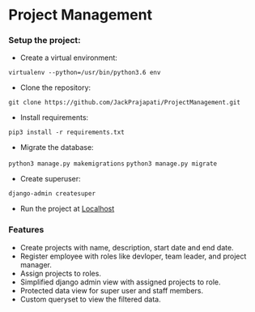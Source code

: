
# Project Management

### Setup the project:
 - Create a virtual environment:
 
 `virtualenv --python=/usr/bin/python3.6 env`
 
- Clone the repository:

 `git clone https://github.com/JackPrajapati/ProjectManagement.git`

- Install requirements:

 `pip3 install -r requirements.txt`

- Migrate the database:

 `python3 manage.py makemigrations`
 `python3 manage.py migrate`

- Create superuser:
 
 `django-admin createsuper`
 

- Run the project at  [Localhost](localhost:8000 "Localhost")


### Features
- Create projects with name, description, start date and end date.
- Register employee with roles like devloper, team leader, and project manager.
- Assign projects to roles.
- Simplified django admin view with assigned projects to role.
- Protected data view for super user and staff members.
- Custom queryset to view the filtered data.

